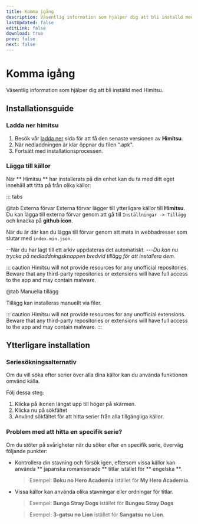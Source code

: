 ```yaml
---
title: Komma igång
description: Väsentlig information som hjälper dig att bli inställd med Himitsu.
lastUpdated: false
editLink: false
download: true
prev: false
next: false
---
```




# Komma igång

Väsentlig information som hjälper dig att bli inställd med Himitsu.

## Installationsguide

### Ladda ner himitsu

1. Besök vår [ladda ner](/download/) sida för att få den senaste versionen av **Himitsu**.
2. När nedladdningen är klar öppnar du filen ".apk".
3. Fortsätt med installationsprocessen.

### Lägga till källor

När ** Himitsu ** har installerats på din enhet kan du ta med ditt eget innehåll att titta på från olika källor:


::: tabs

@tab Externa förvar
Externa förvar lägger till ytterligare källor till **Himitsu**. Du kan lägga till externa förvar genom att gå till ``Inställningar -> Tillägg`` och knacka på **github icon**.

När du är där kan du lägga till förvar genom att mata in webbadresser som slutar med `index.min.json`.

--När du har lagt till ett arkiv uppdateras det automatiskt.
---*Du kan nu trycka på nedladdningsknappen bredvid tillägg för att installera dem.*

::: caution
Himitsu will not provide resources for any unofficial repositories. Beware that any third-party repositories or extensions will have full access to the app and may contain malware.

@tab Manuella tillägg

Tillägg kan installeras manuellt via filer.

::: caution
Himitsu will not provide resources for any unofficial extensions. Beware that any third-party repositories or extensions will have full access to the app and may contain malware.
:::

## Ytterligare installation

### Seriesökningsalternativ

Om du vill söka efter serier över alla dina källor kan du använda funktionen omvänd källa.

Följ dessa steg:

1. Klicka på ikonen längst upp till höger på skärmen.
1. Klicka nu på sökfältet
1. Använd sökfältet för att hitta serier från alla tillgängliga källor.

### Problem med att hitta en specifik serie?

Om du stöter på svårigheter när du söker efter en specifik serie, överväg följande punkter:

* Kontrollera din stavning och försök igen, eftersom vissa källor kan använda ** japanska romaniserade ** titlar istället för ** engelska **.
  > Exempel: **Boku no Hero Academia** istället för **My Hero Academia**.

* Vissa källor kan använda olika stavningar eller ordningar för titlar.
  > Exempel: **Bungo Stray Dogs** istället för **Bungou Stray Dogs**

  > Exempel: **3-gatsu no Lion** istället för **Sangatsu no Lion**.

